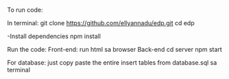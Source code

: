 To run code:

In terminal:
  git clone https://github.com/ellyannadu/edp.git
  cd edp

-Install dependencies
  npm install

Run the code:
Front-end:
  run html sa browser
Back-end
  cd server
  npm start


For database: just copy paste the entire insert tables from database.sql sa terminal
